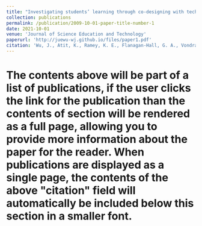 ```yaml
---
title: "Investigating students’ learning through co-designing with technology"
collection: publications
permalink: /publication/2009-10-01-paper-title-number-1
date: 2021-10-01
venue: 'Journal of Science Education and Technology'
paperurl: 'http://juewu-wj.github.io/files/paper1.pdf'
citation: 'Wu, J., Atit, K., Ramey, K. E., Flanagan-Hall, G. A., Vondracek, M., Jona, K., & Uttal, D. H. (2021). Investigating students’ learning through co-designing with technology. Journal of Science Education and Technology, 30(4), 529-538.'
---
```


# The contents above will be part of a list of publications, if the user clicks the link for the publication than the contents of section will be rendered as a full page, allowing you to provide more information about the paper for the reader. When publications are displayed as a single page, the contents of the above "citation" field will automatically be included below this section in a smaller font.
